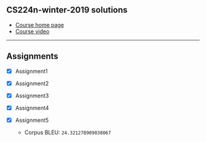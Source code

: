 ## CS224n-winter-2019 solutions

- [Course home page](https://web.stanford.edu/class/archive/cs/cs224n/cs224n.1194/)
- [Course video](https://www.youtube.com/playlist?list=PLoROMvodv4rOhcuXMZkNm7j3fVwBBY42z)


---

## Assignments

- [x] Assignment1

- [x] Assignment2

- [x] Assignment3

- [x] Assignment4

- [x] Assignment5

    - Corpus BLEU: `24.321278909038067`